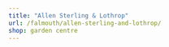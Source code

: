 ```yaml
---
title: "Allen Sterling & Lothrop"
url: /falmouth/allen-sterling-and-lothrop/
shop: garden centre
---
```


